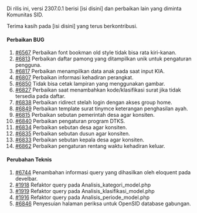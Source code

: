 Di rilis ini, versi 2307.0.1 berisi [isi disini] dan perbaikan lain yang diminta Komunitas SID.

Terima kasih pada [isi disini] yang terus berkontribusi.

#### Perbaikan BUG

1. [#6567](https://github.com/OpenSID/OpenSID/issues/6567) Perbaikan font bookman old style tidak bisa rata kiri-kanan.
2. [#6813](https://github.com/OpenSID/OpenSID/issues/6813) Perbaikan daftar pamong yang ditampilkan unik untuk pengaturan pengguna.
3. [#6817](https://github.com/OpenSID/OpenSID/issues/6817) Perbaikan menampilkan data anak pada saat input KIA.
4. [#6807](https://github.com/OpenSID/OpenSID/issues/6807) Perbaikan informasi kehadiran perangkat.
5. [#6850](https://github.com/OpenSID/OpenSID/issues/6850) Tidak bisa cetak lampiran yang menggunakan gambar.
6. [#6827](https://github.com/OpenSID/OpenSID/issues/6827) Perbaikan saat menambahkan kode/klasifikasi surat jika tidak tersedia pada daftar.
7. [#6838](https://github.com/OpenSID/OpenSID/issues/6838) Perbaikan ridirect stelah login dengan akses group home.
8. [#6849](https://github.com/OpenSID/OpenSID/issues/6849) Perbaikan template surat tinymce keterangan penghasilan ayah.
9. [#6815](https://github.com/OpenSID/OpenSID/issues/6815) Perbaikan sebutan pemerintah desa agar konsiten.
10. [#6840](https://github.com/OpenSID/OpenSID/issues/6840) Perbaikan pengaturan program DTKS.
11. [#6834](https://github.com/OpenSID/OpenSID/issues/6834) Perbaikan sebutan desa agar konsiten.
12. [#6835](https://github.com/OpenSID/OpenSID/issues/6835) Perbaikan sebutan dusun agar konsiten.
13. [#6833](https://github.com/OpenSID/OpenSID/issues/6833) Perbaikan sebutan kepala desa agar konsiten.
14. [#6862](https://github.com/OpenSID/OpenSID/issues/6862) Perbaikan pengaturan rentang waktu kehadiran keluar.


#### Perubahan Teknis

1. [#6744](https://github.com/OpenSID/OpenSID/issues/6744) Penambahan informasi query yang dihasilkan oleh eloquent pada develbar.
2. [#1918](https://github.com/OpenSID/premium/issues/1918) Refaktor query pada Analisis_kategori_model.php
3. [#1919](https://github.com/OpenSID/premium/issues/1919) Refaktor query pada Analisis_klasifikasi_model.php
4. [#1916](https://github.com/OpenSID/premium/issues/1916) Refaktor query pada Analisis_periode_model.php
5. [#6846](https://github.com/OpenSID/OpenSID/issues/6846) Penyesuian halaman periksa untuk OpenSID database gabungan.
